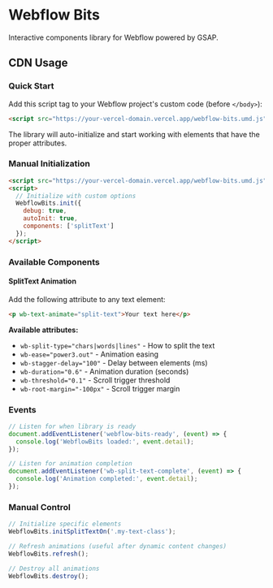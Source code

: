 # Webflow Bits

Interactive components library for Webflow powered by GSAP.

## CDN Usage

### Quick Start

Add this script tag to your Webflow project's custom code (before `</body>`):

```html
<script src="https://your-vercel-domain.vercel.app/webflow-bits.umd.js"></script>
```

The library will auto-initialize and start working with elements that have the proper attributes.

### Manual Initialization

```html
<script src="https://your-vercel-domain.vercel.app/webflow-bits.umd.js"></script>
<script>
  // Initialize with custom options
  WebflowBits.init({
    debug: true,
    autoInit: true,
    components: ['splitText']
  });
</script>
```

### Available Components

#### SplitText Animation

Add the following attribute to any text element:

```html
<p wb-text-animate="split-text">Your text here</p>
```

**Available attributes:**
- `wb-split-type="chars|words|lines"` - How to split the text
- `wb-ease="power3.out"` - Animation easing
- `wb-stagger-delay="100"` - Delay between elements (ms)
- `wb-duration="0.6"` - Animation duration (seconds)
- `wb-threshold="0.1"` - Scroll trigger threshold
- `wb-root-margin="-100px"` - Scroll trigger margin

### Events

```javascript
// Listen for when library is ready
document.addEventListener('webflow-bits-ready', (event) => {
  console.log('WebflowBits loaded:', event.detail);
});

// Listen for animation completion
document.addEventListener('wb-split-text-complete', (event) => {
  console.log('Animation completed:', event.detail);
});
```

### Manual Control

```javascript
// Initialize specific elements
WebflowBits.initSplitTextOn('.my-text-class');

// Refresh animations (useful after dynamic content changes)
WebflowBits.refresh();

// Destroy all animations
WebflowBits.destroy();
```